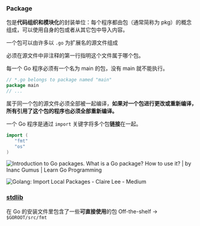 ### 

### Package

包是**代码组织和模块化**的封装单位：每个程序都由包（通常简称为 pkg）的概念组成，可以使用自身的包或者从其它包中导入内容。

一个包可以由许多以 `.go` 为扩展名的源文件组成

必须在源文件中非注释的第一行指明这个文件属于哪个包。

每一个 Go 程序必须有一个名为 main 的包，没有 main 就不能执行。

```go
// *.go belongs to package named "main"
package main
// ... 
```

属于同一个包的源文件必须全部被一起编译，**如果对一个包进行更改或重新编译，所有引用了这个包的程序也必须全部重新编译。**

一个 Go 程序是通过 `import` 关键字将多个包**链接**在一起。

```go
import (
   "fmt"
   "os"
)
```

![Introduction to Go packages. What is a Go package? How to use it? | by  Inanc Gumus | Learn Go Programming](https://miro.medium.com/v2/resize:fit:1400/1*16AcelCn5LA1lL7TJPslTw.png)

![Golang: Import Local Packages - Claire Lee - Medium](https://miro.medium.com/v2/resize:fit:1400/1*F2UrGRS_lOKbpQ2HrlxXvg.png)

### [stdlib](https://studygolang.com/pkgdoc)

在 Go 的安装文件里包含了一些**可直接使用**的包 Off-the-shelf → `$GOROOT/src/fmt`

